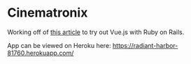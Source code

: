 # Cinematronix
Working off of [this article](https://mkdev.me/en/posts/rails-5-vue-js-how-to-stop-worrying-and-love-the-frontend) to try out Vue.js with Ruby on Rails.

App can be viewed on Heroku here:
https://radiant-harbor-81760.herokuapp.com/
